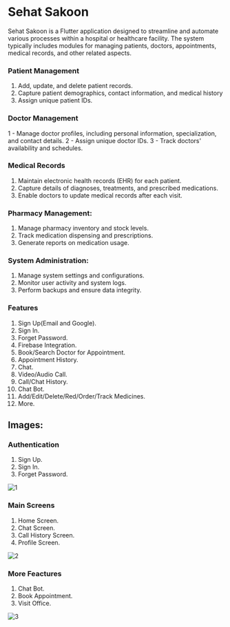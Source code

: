 # Sehat Sakoon

Sehat Sakoon is a Flutter application designed to streamline and automate various processes within a hospital or healthcare facility. The system typically includes modules for managing patients, doctors, appointments, medical records, and other related aspects.

### Patient Management

1.  Add, update, and delete patient records.
2.  Capture patient demographics, contact information, and medical history
3.  Assign unique patient IDs.

### Doctor Management
1 - Manage doctor profiles, including personal information, specialization, and contact details.
2 - Assign unique doctor IDs.
3 - Track doctors' availability and schedules.

### Medical Records

1.  Maintain electronic health records (EHR) for each patient.
2.  Capture details of diagnoses, treatments, and prescribed medications.
3.  Enable doctors to update medical records after each visit.

### Pharmacy Management:

1.  Manage pharmacy inventory and stock levels.
2.  Track medication dispensing and prescriptions.
3.  Generate reports on medication usage.

### System Administration:

1.  Manage system settings and configurations.
2.  Monitor user activity and system logs.
3.  Perform backups and ensure data integrity.

### Features

1.  Sign Up(Email and Google).
2.  Sign In.
3.  Forget Password.
4.  Firebase Integration.
5.  Book/Search Doctor for Appointment.
6.  Appointment History.
7.  Chat.
8.  Video/Audio Call.
9.  Call/Chat History.
10.  Chat Bot.
11.  Add/Edit/Delete/Red/Order/Track Medicines.
12.  More.

## Images:
### Authentication

1.  Sign Up.
2.  Sign In.
3.  Forget Password.

![1](https://github.com/ZaidAhmed404/hospital-management-system-flutter-app/assets/123987830/8aaf5bfe-afe8-4c8b-9abb-f98a73b25894)

### Main Screens

1.  Home Screen.
2.  Chat Screen.
3.  Call History Screen.
4.  Profile Screen.

![2](https://github.com/ZaidAhmed404/hospital-management-system-flutter-app/assets/123987830/54d5aae0-f1d6-4b58-b007-8745863c5919)

### More Feactures

1.  Chat Bot.
2.  Book Appointment.
3.  Visit Office.

![3](https://github.com/ZaidAhmed404/hospital-management-system-flutter-app/assets/123987830/581d9bce-81ca-4c85-9807-f3359504b120)


